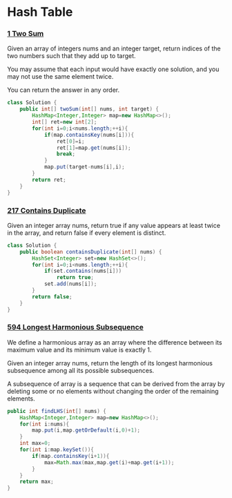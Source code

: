 # Hash Table

### [1 Two Sum](1)

Given an array of integers nums and an integer target, return indices of the two numbers such that they add up to target.

You may assume that each input would have exactly one solution, and you may not use the same element twice.

You can return the answer in any order.

~~~java
class Solution {
    public int[] twoSum(int[] nums, int target) {
        HashMap<Integer,Integer> map=new HashMap<>();
        int[] ret=new int[2];
        for(int i=0;i<nums.length;++i){
            if(map.containsKey(nums[i])){
                ret[0]=i;
                ret[1]=map.get(nums[i]);
                break;
            }
            map.put(target-nums[i],i);
        }
        return ret;
    }
}
~~~


### [217 Contains Duplicate](217)

Given an integer array nums, return true if any value appears at least twice in the array, and return false if every element is distinct.

```java
class Solution {
    public boolean containsDuplicate(int[] nums) {
        HashSet<Integer> set=new HashSet<>();
        for(int i=0;i<nums.length;++i){
            if(set.contains(nums[i]))
                return true;
            set.add(nums[i]);
        }
        return false;
    }
}
```


### [594 Longest Harmonious Subsequence](594)

We define a harmonious array as an array where the difference between its maximum value and its minimum value is exactly 1.

Given an integer array nums, return the length of its longest harmonious subsequence among all its possible subsequences.

A subsequence of array is a sequence that can be derived from the array by deleting some or no elements without changing the order of the remaining elements.

```java
public int findLHS(int[] nums) {
    HashMap<Integer,Integer> map=new HashMap<>();
    for(int i:nums){
        map.put(i,map.getOrDefault(i,0)+1);
    }
    int max=0;
    for(int i:map.keySet()){
        if(map.containsKey(i+1)){
            max=Math.max(max,map.get(i)+map.get(i+1));
        }
    }
    return max;
}
```